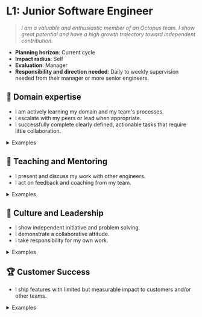 # L1: Junior Software Engineer

> _I am a valuable and enthusiastic member of an Octopus team. I show great potential and have a high growth trajectory toward independent contribution._

- **Planning horizon**: Current cycle
- **Impact radius**: Self
- **Evaluation**: Manager
- **Responsibility and direction needed**: Daily to weekly supervision needed from their manager or more senior engineers.

## 🦉 Domain expertise

- I am actively learning my domain and my team's processes.
- I escalate with my peers or lead when appropriate.
- I successfully complete clearly defined, actionable tasks that require little collaboration.

<details>
<summary>Examples</summary>

- I attended a workshop to increase my skills with React.
- I was stuck on a problem but I reached out to my team lead to help me.
- I was assigned a bug fix and I completed it on my own.

</details>

## 🌱 Teaching and Mentoring

- I present and discuss my work with other engineers.
- I act on feedback and coaching from my team.

<details>
<summary>Examples</summary>

- I shared a demo of my work in a weekly review session.
- I applied changes to my pull request based on feedback from my teammate in a code review.
- I applied a pattern I learned from training and I asked a senior engineer on my team to review it for me to ensure I applied it correctly.

</details>

## 🧭 Culture and Leadership

- I show independent initiative and problem solving.
- I demonstrate a collaborative attitude.
- I take responsibility for my own work.

<details>
<summary>Examples</summary>

- I found it difficult to set up my environment based on the instructions so I updated the instructions.
- I didn't understand why our team wouldn't rewrite a difficult part of the codebase, so I asked my team lead to explain it to me.
- A senior engineer on my team gave me some critical feedback on my work, so I took the time to understand how to improve.

</details>

## 🏆 Customer Success

- I ship features with limited but measurable impact to customers and/or other teams.

<details>
<summary>Examples</summary>

- I was assigned a task to add a new field to a form. It was something that customers had requested and I completed the task and shipped it to production.

</details>
